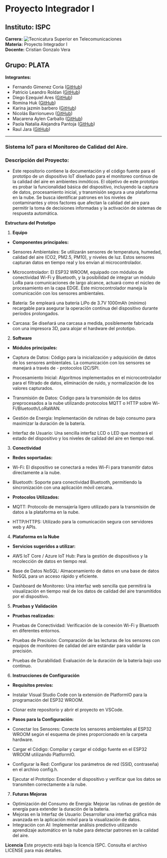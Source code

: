 # Proyecto Integrador I 

## Instituto: ISPC  
**Carrera:** ![Tecnicatura Superior en Telecomunicaciones](https://upload.wikimedia.org/wikipedia/commons/thumb/e/e4/Telecommunications_Tower_at_McMurdo_Station_007.jpg/800px-Telecommunications_Tower_at_McMurdo_Station_007.jpg)  
**Materia:** Proyecto Integrador I  
**Docente:** Cristian Gonzalo Vera  

## Grupo: PLATA
**Integrantes:**
- Fernando Gimenez Coria ([GitHub](https://github.com/FerCbr))
- Patricio Leandro Roldan ([GitHub](https://github.com/pleroldan))
- Diego Ezequiel Ares ([GitHub](https://github.com/diegote7))
- Romina Huk ([GitHub](https://github.com/RoHu17))
- Karina jazmin barbero ([GitHub](https://github.com/karina-lolis))
- Nicolás Barrionuevo ([GitHub](https://github.com/NicolasBa27))
- Macarena Aylen Carballo ([GitHub](https://github.com/MacarenaAC))
- Paola Natalia Alejandra Pantoja ([GitHub](https://github.com/PaolaaPantoja))
- Raul Jara ([GitHub](https://github.com/r-j28))
---


### Sistema IoT para el Monitoreo de Calidad del Aire.

### Descripción del Proyecto:

- Este repositorio contiene la documentación y el código fuente para el prototipo de un dispositivo IoT diseñado para el monitoreo continuo de la calidad del aire en ambientes inmóticos. El objetivo de este prototipo es probar la funcionalidad básica del dispositivo, incluyendo la captura de datos, procesamiento inicial, y transmisión segura a una plataforma en la nube. Se busca identificar patrones en los niveles de contaminantes y otros factores que afectan la calidad del aire para permitir la toma de decisiones informadas y la activación de sistemas de respuesta automática.

**Estructura del Prototipo**
1. **Equipo**
   
- **Componentes principales:**

- Sensores Ambientales: Se utilizarán sensores de temperatura, humedad, calidad del aire (CO2, PM2.5, PM10), y niveles de luz. Estos sensores capturan datos en tiempo real y los envían al microcontrolador.
- Microcontrolador: El ESP32 WROOM, equipado con módulos de conectividad Wi-Fi y Bluetooth, y la posibilidad de integrar un módulo LoRa para comunicaciones de largo alcance, actuará como el núcleo de procesamiento en la capa EDGE. Este microcontrolador maneja la comunicación con los sensores ambientales.
- Batería: Se empleará una batería LiPo de 3.7V 1000mAh (mínimo) recargable para asegurar la operación continua del dispositivo durante períodos prolongados.
- Carcasa: Se diseñará una carcasa a medida, posiblemente fabricada con una impresora 3D, para alojar el hardware del prototipo.

2. **Software**
   
- **Módulos principales:**

- Captura de Datos: Código para la inicialización y adquisición de datos de los sensores ambientales. La comunicación con los sensores se manejará a través de - protocolos I2C/SPI.
- Procesamiento Inicial: Algoritmos implementados en el microcontrolador para el filtrado de datos, eliminación de ruido, y normalización de los valores capturados.
- Transmisión de Datos: Código para la transmisión de los datos preprocesados a la nube utilizando protocolos MQTT o HTTP sobre Wi-Fi/Bluetooth/LoRaWAN.
- Gestión de Energía: Implementación de rutinas de bajo consumo para maximizar la duración de la batería.
- Interfaz de Usuario: Una sencilla interfaz LCD o LED que mostrará el estado del dispositivo y los niveles de calidad del aire en tiempo real.

3. **Conectividad**
   

- **Redes soportadas:**

- Wi-Fi: El dispositivo se conectará a redes Wi-Fi para transmitir datos directamente a la nube.
- Bluetooth: Soporte para conectividad Bluetooth, permitiendo la sincronización con una aplicación móvil cercana.

- **Protocolos Utilizados:**

- MQTT: Protocolo de mensajería ligero utilizado para la transmisión de datos a la plataforma en la nube.
- HTTP/HTTPS: Utilizado para la comunicación segura con servidores web y APIs.

4. **Plataforma en la Nube**
   

- **Servicios sugeridos a utilizar:**

- AWS IoT Core / Azure IoT Hub: Para la gestión de dispositivos y la recolección de datos en tiempo real.
- Base de Datos NoSQL: Almacenamiento de datos en una base de datos NoSQL para un acceso rápido y eficiente.
- Dashboard de Monitoreo: Una interfaz web sencilla que permitirá la visualización en tiempo real de los datos de calidad del aire transmitidos por el dispositivo.

5. **Pruebas y Validación**
   

- **Pruebas realizadas:**

- Pruebas de Conectividad: Verificación de la conexión Wi-Fi y Bluetooth en diferentes entornos.
- Pruebas de Precisión: Comparación de las lecturas de los sensores con equipos de monitoreo de calidad del aire estándar para validar la precisión.
- Pruebas de Durabilidad: Evaluación de la duración de la batería bajo uso continuo.

6. **Instrucciones de Configuración**
   

- **Requisitos previos:**

- Instalar Visual Studio Code con la extensión de PlatformIO para la programación del ESP32 WROOM.
- Clonar este repositorio y abrir el proyecto en VSCode.

- **Pasos para la Configuración:**

- Conectar los Sensores: Conecte los sensores ambientales al ESP32 WROOM según el esquema de pines proporcionado en la carpeta hardware.
- Cargar el Código: Compilar y cargar el código fuente en el ESP32 WROOM utilizando PlatformIO.
- Configurar la Red: Configurar los parámetros de red (SSID, contraseña) en el archivo config.h.
- Ejecutar el Prototipo: Encender el dispositivo y verificar que los datos se transmiten correctamente a la nube.

7. **Futuras Mejoras**
   

- Optimización del Consumo de Energía: Mejorar las rutinas de gestión de energía para extender la duración de la batería.
- Mejoras en la Interfaz de Usuario: Desarrollar una interfaz gráfica más avanzada en la aplicación móvil para la visualización de datos.
- Integración con AI: Implementar análisis predictivo utilizando aprendizaje automático en la nube para detectar patrones en la calidad del aire.


**Licencia**
Este proyecto está bajo la licencia ISPC. Consulta el archivo LICENSE para más detalles.











